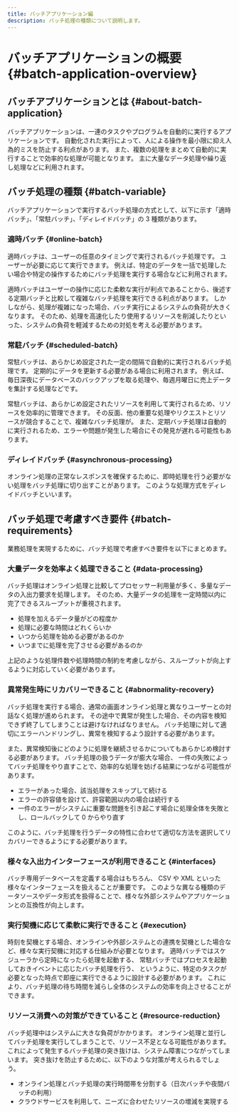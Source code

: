 ```yaml
---
title: バッチアプリケーション編
description: バッチ処理の種類について説明します。
---
```


# バッチアプリケーションの概要 {#batch-application-overview}

## バッチアプリケーションとは {#about-batch-application}

バッチアプリケーションは、一連のタスクやプログラムを自動的に実行するアプリケーションです。
自動化された実行によって、人による操作を最小限に抑え人為的ミスを防止する利点があります。
また、複数の処理をまとめて自動的に実行することで効率的な処理が可能となります。
主に大量なデータ処理や繰り返し処理などに利用されます。

## バッチ処理の種類 {#batch-variable}

バッチアプリケーションで実行するバッチ処理の方式として、以下に示す「適時バッチ」、「常駐バッチ」、「ディレイドバッチ」の 3 種類があります。

### 適時バッチ {#online-batch}

適時バッチは、ユーザーの任意のタイミングで実行されるバッチ処理です。
ユーザーが必要に応じて実行できます。
例えば、特定のデータを一括で処理したい場合や特定の操作するためにバッチ処理を実行する場合などに利用されます。

適時バッチはユーザーの操作に応じた柔軟な実行が利点であることから、後述する定期バッチと比較して複雑なバッチ処理を実行できる利点があります。
しかしながら、処理が複雑になった場合、バッチ実行によるシステムの負荷が大きくなります。
そのため、処理を高速化したり使用するリソースを削減したりといった、システムの負荷を軽減するための対処を考える必要があります。

### 常駐バッチ {#scheduled-batch}

常駐バッチは、あらかじめ設定された一定の間隔で自動的に実行されるバッチ処理です。
定期的にデータを更新する必要がある場合に利用されます。
例えば、毎日深夜にデータベースのバックアップを取る処理や、毎週月曜日に売上データを集計する処理などです。

常駐バッチは、あらかじめ設定されたリソースを利用して実行されるため、リソースを効率的に管理できます。
その反面、他の重要な処理やリクエストとリソースが競合することで、複雑なバッチ処理が。
また、定期バッチ処理は自動的に実行されるため、エラーや問題が発生した場合にその発見が遅れる可能性もあります。

### ディレイドバッチ {#asynchronous-processing}

オンライン処理の正常なレスポンスを確保するために、即時処理を行う必要がない処理をバッチ処理に切り出すことがあります。
このような処理方式をディレイドバッチといいます。

## バッチ処理で考慮すべき要件 {#batch-requirements}

業務処理を実現するために、バッチ処理で考慮すべき要件を以下にまとめます。

### 大量データを効率よく処理できること {#data-processing}

バッチ処理はオンライン処理と比較してプロセッサー利用量が多く、多量なデータの入出力要求を処理します。
そのため、大量データの処理を一定時間以内に完了できるスループットが重視されます。

- 処理を加えるデータ量がどの程度か
- 処理に必要な時間はどれくらいか
- いつから処理を始める必要があるのか
- いつまでに処理を完了させる必要があるのか

上記のような処理件数や処理時間の制約を考慮しながら、スループットが向上するように対応していく必要があります。

### 異常発生時にリカバリーできること {#abnormality-recovery}

バッチ処理を実行する場合、通常の画面オンライン処理と異なりユーザーとの対話なく処理が進められます。
その途中で異常が発生した場合、その内容を検知できず終了してしまうことは避けなければなりません。
バッチ処理に対して適切にエラーハンドリングし、異常を検知するよう設計する必要があります。

また、異常検知後にどのように処理を継続させるかについてもあらかじめ検討する必要があります。
バッチ処理の扱うデータが膨大な場合、 一件の失敗によってバッチ処理をやり直すことで、効率的な処理を妨げる結果につながる可能性があります。

- エラーがあった場合、該当処理をスキップして続ける
- エラーの許容値を設けて、許容範囲以内の場合は続行する
- 一件のエラーがシステムに重要な問題を引き起こす場合に処理全体を失敗とし、ロールバックして 0 からやり直す

このように、バッチ処理を行うデータの特性に合わせて適切な方法を選択してリカバリーできるようにする必要があります。

### 様々な入出力インターフェースが利用できること {#interfaces}

バッチ専用データベースを定義する場合はもちろん、 CSV や XML といった様々なインターフェースを扱えることが重要です。
このような異なる種類のデータソースやデータ形式を扱得ることで、様々な外部システムやアプリケーションとの互換性が向上します。

### 実行契機に応じて柔軟に実行できること {#execution}

時刻を契機とする場合、オンラインや外部システムとの連携を契機とした場合など、様々な実行契機に対応する仕組みが必要となります。
適時バッチではスケジューラから定時になったら処理を起動する、 常駐バッチではプロセスを起動しておきイベントに応じたバッチ処理を行う、
というように、特定のタスクが必要となった時点で即座に実行できるように設計する必要があります。
これにより、バッチ処理の待ち時間を減らし全体のシステムの効率を向上させることができます。

### リソース消費への対策ができていること {#resource-reduction}

バッチ処理中はシステムに大きな負荷がかかります。
オンライン処理と並行してバッチ処理を実行してしまうことで、リソース不足となる可能性があります。
これによって発生するバッチ処理の突き抜けは、システム障害につながってしまいます。
突き抜けを防止するために、以下のような対策が考えられるでしょう。

- オンライン処理とバッチ処理の実行時間帯を分割する（日次バッチや夜間バッチの利用）
- クラウドサービスを利用して、ニーズに合わせたリソースの増減を実現する
